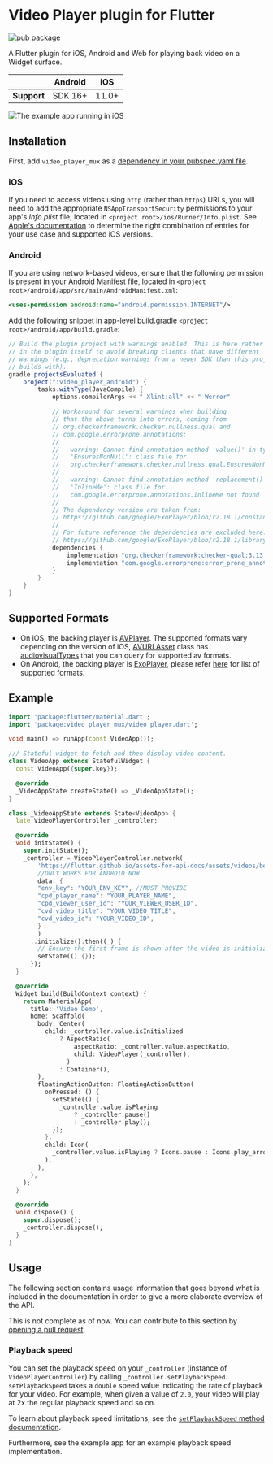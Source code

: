 <?code-excerpt path-base="excerpts/packages/video_player_mux_example"?>

# Video Player plugin for Flutter

[![pub package](https://img.shields.io/pub/v/video_player.svg)](https://pub.dev/packages/video_player_mux)

A Flutter plugin for iOS, Android and Web for playing back video on a Widget surface.

|             | Android | iOS   |
|-------------|---------|-------|
| **Support** | SDK 16+ | 11.0+ |

![The example app running in iOS](https://github.com/hungryemon/video_player_mux/tree/master/doc/demo_ipod.gif?raw=true)

## Installation

First, add `video_player_mux` as a [dependency in your pubspec.yaml file](https://flutter.dev/using-packages/).

### iOS

If you need to access videos using `http` (rather than `https`) URLs, you will need to add
the appropriate `NSAppTransportSecurity` permissions to your app's _Info.plist_ file, located
in `<project root>/ios/Runner/Info.plist`. See
[Apple's documentation](https://developer.apple.com/documentation/bundleresources/information_property_list/nsapptransportsecurity)
to determine the right combination of entries for your use case and supported iOS versions.

### Android

If you are using network-based videos, ensure that the following permission is present in your
Android Manifest file, located in `<project root>/android/app/src/main/AndroidManifest.xml`:

```xml
<uses-permission android:name="android.permission.INTERNET"/>
```

Add the following snippet in app-level build.gradle `<project root>/android/app/build.gradle`:
```gradle
// Build the plugin project with warnings enabled. This is here rather than
// in the plugin itself to avoid breaking clients that have different
// warnings (e.g., deprecation warnings from a newer SDK than this project
// builds with).
gradle.projectsEvaluated {
    project(":video_player_android") {
        tasks.withType(JavaCompile) {
            options.compilerArgs << "-Xlint:all" << "-Werror"

            // Workaround for several warnings when building
            // that the above turns into errors, coming from
            // org.checkerframework.checker.nullness.qual and 
            // com.google.errorprone.annotations:
            // 
            //   warning: Cannot find annotation method 'value()' in type
            //   'EnsuresNonNull': class file for
            //   org.checkerframework.checker.nullness.qual.EnsuresNonNull not found
            //
            //   warning: Cannot find annotation method 'replacement()' in type
            //   'InlineMe': class file for
            //   com.google.errorprone.annotations.InlineMe not found
            //
            // The dependency version are taken from:
            // https://github.com/google/ExoPlayer/blob/r2.18.1/constants.gradle
            //
            // For future reference the dependencies are excluded here:
            // https://github.com/google/ExoPlayer/blob/r2.18.1/library/common/build.gradle#L33-L34
            dependencies {
                implementation "org.checkerframework:checker-qual:3.13.0"
                implementation "com.google.errorprone:error_prone_annotations:2.10.0"
            }
        }
    }
}
```

## Supported Formats

- On iOS, the backing player is [AVPlayer](https://developer.apple.com/documentation/avfoundation/avplayer).
  The supported formats vary depending on the version of iOS, [AVURLAsset](https://developer.apple.com/documentation/avfoundation/avurlasset) class
  has [audiovisualTypes](https://developer.apple.com/documentation/avfoundation/avurlasset/1386800-audiovisualtypes?language=objc) that you can query for supported av formats.
- On Android, the backing player is [ExoPlayer](https://google.github.io/ExoPlayer/),
  please refer [here](https://google.github.io/ExoPlayer/supported-formats.html) for list of supported formats.

## Example

<?code-excerpt "basic.dart (basic-example)"?>
```dart
import 'package:flutter/material.dart';
import 'package:video_player_mux/video_player.dart';

void main() => runApp(const VideoApp());

/// Stateful widget to fetch and then display video content.
class VideoApp extends StatefulWidget {
  const VideoApp({super.key});

  @override
  _VideoAppState createState() => _VideoAppState();
}

class _VideoAppState extends State<VideoApp> {
  late VideoPlayerController _controller;

  @override
  void initState() {
    super.initState();
    _controller = VideoPlayerController.network(
        'https://flutter.github.io/assets-for-api-docs/assets/videos/bee.mp4',
        //ONLY WORKS FOR ANDROID NOW
        data: {
        "env_key": "YOUR_ENV_KEY", //MUST PROVIDE
        "cpd_player_name": "YOUR_PLAYER_NAME",
        "cpd_viewer_user_id": "YOUR_VIEWER_USER_ID",
        "cvd_video_title": "YOUR_VIDEO_TITLE",
        "cvd_video_id": "YOUR_VIDEO_ID",
        }
        )
      ..initialize().then((_) {
        // Ensure the first frame is shown after the video is initialized, even before the play button has been pressed.
        setState(() {});
      });
  }

  @override
  Widget build(BuildContext context) {
    return MaterialApp(
      title: 'Video Demo',
      home: Scaffold(
        body: Center(
          child: _controller.value.isInitialized
              ? AspectRatio(
                  aspectRatio: _controller.value.aspectRatio,
                  child: VideoPlayer(_controller),
                )
              : Container(),
        ),
        floatingActionButton: FloatingActionButton(
          onPressed: () {
            setState(() {
              _controller.value.isPlaying
                  ? _controller.pause()
                  : _controller.play();
            });
          },
          child: Icon(
            _controller.value.isPlaying ? Icons.pause : Icons.play_arrow,
          ),
        ),
      ),
    );
  }

  @override
  void dispose() {
    super.dispose();
    _controller.dispose();
  }
}
```

## Usage

The following section contains usage information that goes beyond what is included in the
documentation in order to give a more elaborate overview of the API.

This is not complete as of now. You can contribute to this section by [opening a pull request](https://github.com/flutter/packages/pulls).

### Playback speed

You can set the playback speed on your `_controller` (instance of `VideoPlayerController`) by
calling `_controller.setPlaybackSpeed`. `setPlaybackSpeed` takes a `double` speed value indicating
the rate of playback for your video.
For example, when given a value of `2.0`, your video will play at 2x the regular playback speed
and so on.

To learn about playback speed limitations, see the [`setPlaybackSpeed` method documentation](https://pub.dev/documentation/video_player/latest/video_player/VideoPlayerController/setPlaybackSpeed.html).

Furthermore, see the example app for an example playback speed implementation.
